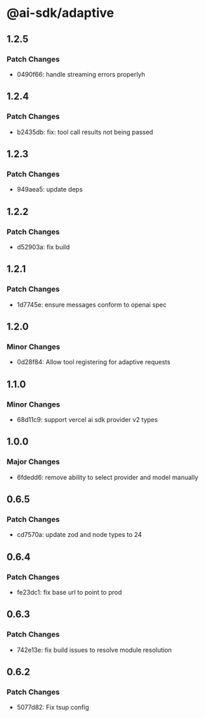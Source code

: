 # @ai-sdk/adaptive

## 1.2.5

### Patch Changes

- 0490f66: handle streaming errors properlyh

## 1.2.4

### Patch Changes

- b2435db: fix: tool call results not being passed

## 1.2.3

### Patch Changes

- 949aea5: update deps

## 1.2.2

### Patch Changes

- d52903a: fix build

## 1.2.1

### Patch Changes

- 1d7745e: ensure messages conform to openai spec

## 1.2.0

### Minor Changes

- 0d28f84: Allow tool registering for adaptive requests

## 1.1.0

### Minor Changes

- 68d11c9: support vercel ai sdk provider v2 types

## 1.0.0

### Major Changes

- 6fdedd6: remove ability to select provider and model manually

## 0.6.5

### Patch Changes

- cd7570a: update zod and node types to 24

## 0.6.4

### Patch Changes

- fe23dc1: fix base url to point to prod

## 0.6.3

### Patch Changes

- 742e13e: fix build issues to resolve module resolution

## 0.6.2

### Patch Changes

- 5077d82: Fix tsup config
